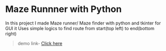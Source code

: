 # Maze Runnner with Python

In this project I made Maze runner/ Maze finder with python and tkinter for GUI it Uses simple logics to find route from start(top left) to end(bottom right)

> demo link- [Click here](https://youtu.be/YCY43LCuoJ8)